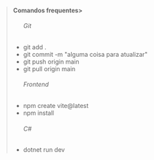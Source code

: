 > ####  Comandos frequentes><ul>
><ul>
>   <h6>Git</h6>
>   <li>git add .</li>
>   <li>git commit -m "alguma coisa para atualizar"</li>
>   <li>git push origin main</li>
>   <li>git pull origin main</li>
> </ul>
> <ul>
>   <h6>Frontend</h6>
>   <li>npm create vite@latest</li>
>   <li>npm install</li>
> </ul>
> <ul>
>   <h6>C#</h6>
>   <li>dotnet run dev</li>
> </ul>


